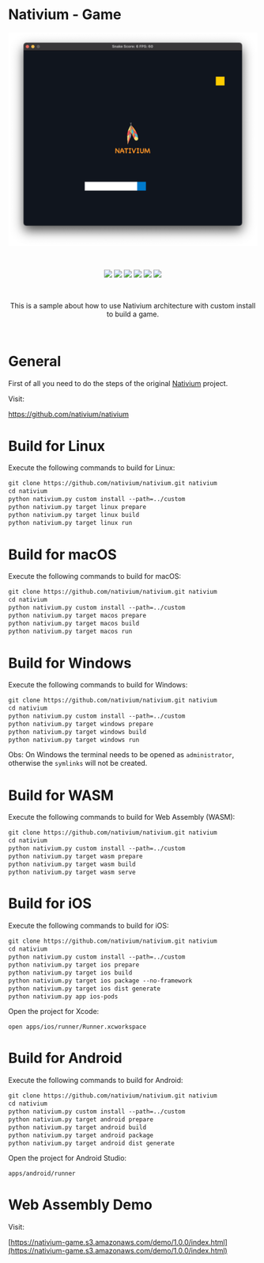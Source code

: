 # Nativium - Game

<p align="center">
    <a href="https://github.com/nativium/nativium-game" target="_blank" rel="noopener noreferrer">
        <img src="extras/images/screenshot.png" alt="Nativium Game Screenshot">
    </a>
</p>

<br>

<p align="center">
    <a href="https://github.com/nativium/nativium-game/actions/workflows/linux.yml"><img src="https://github.com/nativium/nativium-game/actions/workflows/linux.yml/badge.svg"></a>
    <a href="https://github.com/nativium/nativium-game/actions/workflows/macos.yml"><img src="https://github.com/nativium/nativium-game/actions/workflows/macos.yml/badge.svg"></a>
    <a href="https://github.com/nativium/nativium-game/actions/workflows/windows.yml"><img src="https://github.com/nativium/nativium-game/actions/workflows/windows.yml/badge.svg"></a>
    <a href="https://github.com/nativium/nativium-game/actions/workflows/ios.yml"><img src="https://github.com/nativium/nativium-game/actions/workflows/ios.yml/badge.svg"></a>
    <a href="https://github.com/nativium/nativium-game/actions/workflows/android.yml"><img src="https://github.com/nativium/nativium-game/actions/workflows/android.yml/badge.svg"></a>
    <a href="https://github.com/nativium/nativium-game/actions/workflows/wasm.yml"><img src="https://github.com/nativium/nativium-game/actions/workflows/wasm.yml/badge.svg"></a>
</p>

<br>

<p align="center">This is a sample about how to use Nativium architecture with custom install to build a game.</p>

<br>

# General

First of all you need to do the steps of the original [Nativium](https://github.com/nativium/nativium) project.

Visit:

https://github.com/nativium/nativium

# Build for Linux

Execute the following commands to build for Linux:

```
git clone https://github.com/nativium/nativium.git nativium
cd nativium
python nativium.py custom install --path=../custom
python nativium.py target linux prepare
python nativium.py target linux build
python nativium.py target linux run
```

# Build for macOS

Execute the following commands to build for macOS:

```
git clone https://github.com/nativium/nativium.git nativium
cd nativium
python nativium.py custom install --path=../custom
python nativium.py target macos prepare
python nativium.py target macos build
python nativium.py target macos run
```

# Build for Windows

Execute the following commands to build for Windows:

```
git clone https://github.com/nativium/nativium.git nativium
cd nativium
python nativium.py custom install --path=../custom
python nativium.py target windows prepare
python nativium.py target windows build
python nativium.py target windows run
```

Obs: On Windows the terminal needs to be opened as `administrator`, otherwise the `symlinks` will not be created.

# Build for WASM

Execute the following commands to build for Web Assembly (WASM):

```
git clone https://github.com/nativium/nativium.git nativium
cd nativium
python nativium.py custom install --path=../custom
python nativium.py target wasm prepare
python nativium.py target wasm build
python nativium.py target wasm serve
```

# Build for iOS

Execute the following commands to build for iOS:

```
git clone https://github.com/nativium/nativium.git nativium
cd nativium
python nativium.py custom install --path=../custom
python nativium.py target ios prepare
python nativium.py target ios build
python nativium.py target ios package --no-framework
python nativium.py target ios dist generate
python nativium.py app ios-pods
```

Open the project for Xcode:

```
open apps/ios/runner/Runner.xcworkspace
```

# Build for Android

Execute the following commands to build for Android:

```
git clone https://github.com/nativium/nativium.git nativium
cd nativium
python nativium.py custom install --path=../custom
python nativium.py target android prepare
python nativium.py target android build
python nativium.py target android package
python nativium.py target android dist generate
```

Open the project for Android Studio:

```
apps/android/runner
```

# Web Assembly Demo

Visit:

[https://nativium-game.s3.amazonaws.com/demo/1.0.0/index.html](https://nativium-game.s3.amazonaws.com/demo/1.0.0/index.html)
